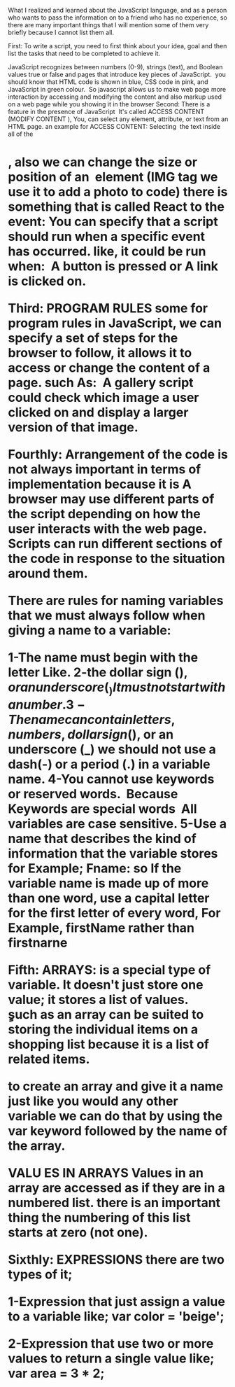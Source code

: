 What I realized and learned about the JavaScript language, and as a person who wants to pass the information on to a friend who has no experience, so there are many important things that I will mention some of them very briefly because I cannot list them all.


First: To write a script, you need to first think about your idea, goal and then list the tasks that need to be completed to achieve it.

JavaScript recognizes between numbers (0-9), strings (text), and Boolean values true or false and pages that introduce key pieces of JavaScript. 
you should know that HTML code is shown in blue, CSS code in pink, and 
JavaScript in green colour. 
So javascript allows us to make web page more interaction by accessing and modifying the content and also markup used on a web page while you showing it in the browser
Second: There is a feature in the presence of JavaScript 
It's called ACCESS CONTENT (MODIFY CONTENT ), You, can select any element, attribute, or text from an HTML page. an example for ACCESS CONTENT: Selecting  the text inside all of the <h1>, also we can change the size or position of an <img> element (IMG tag we use it to add a photo to code)
there is something that is called React to the event: You can specify that a script should run when a specific event has occurred. like, it could be run when:  A button is pressed or A link is clicked on.

Third: PROGRAM RULES some for program rules in JavaScript, we can specify a set of steps for the browser to follow, it allows it to access or change the content of a page. such As: 
A gallery script could check which image a user clicked on and display a larger version of that image. 




Fourthly: Arrangement of the code is not always important in terms of implementation because it is A browser may use different parts of the script depending on how the user interacts with the web page. Scripts can run different sections of the code in response to the situation around them.





There are rules for naming variables that we must always follow when giving a name to a variable:

1-The name must begin with the letter Like.
2-the dollar sign ($), or an underscore (_) It must not start with a number.
3-The name can contain letters, numbers, dollar sign ($), or an underscore (_)
we should not use a dash(-) or a period (.) in a variable name.
4-You cannot use keywords or reserved words.  Because Keywords are special words 
All variables are case sensitive.
5-Use a name that describes the kind of information that the variable stores for Example; Fname: so If the variable name is made up of more than one word, use a capital letter for the first letter of every word, For Example, firstName rather than firstnarne 

Fifth: ARRAYS: is a special type of variable. It doesn't just store one value; it stores a list of values.
ٍsuch as an array can be suited to storing the individual items on a shopping list because it is a list of related items.

to create an array and give it a name just like you would any other variable we can do that by using the var keyword followed by the name of the array.

VALU ES IN ARRAYS Values in an array are accessed as if they are in a numbered list. there is an important thing the numbering of this list starts at zero (not one).


Sixthly: EXPRESSIONS there are two types of it;

1-Expression that just assign a value to a variable like; var color = 'beige';

2-Expression that use two or more values to return a single value like; var area = 3 * 2;


